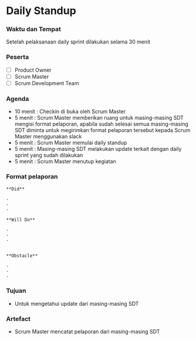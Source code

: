 # Daily Standup

### Waktu dan Tempat

Setelah pelaksanaan daily sprint dilakukan selama 30 menit

### Peserta

- [ ] Product Owner
- [ ] Scrum Master
- [ ] Scrum Development Team

### Agenda

- 10 menit : Checkin di buka oleh Scrum Master
- 5 menit : Scrum Master memberikan ruang untuk masing-masing SDT mengisi format pelaporan, apabila 
  sudah selesai semua masing-masing SDT diminta untuk megirimkan format pelaporan tersebut kepada 
  Scrum Master menggunakan slack
- 5 menit : Scrum Master memulai daily standup
- 5 menit : Masing-masing SDT melakukan update terkait dengan daily sprint yang sudah dilakukan
- 5 menit : Scrum Master menutup kegiatan

### Format pelaporan

```
**Did**

-
-
-

**Will Do**

-
-
-


**Obstacle**

-
-
-
```

### Tujuan

- Untuk mengetahui update dari masing-masing SDT 

### Artefact

- Scrum Master mencatat pelaporan dari masing-masing SDT